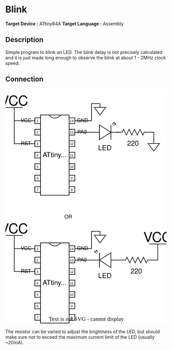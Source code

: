 # Blink
**Target Device :** ATtiny84A
**Target Language :** Assembly

## Description
Simple program to blink an LED. The blink delay is not precisely calculated and it is just made long enough to observe the blink at about 1 - 2MHz clock speed.

## Connection
![Circuit Diagram](circuit_diagram.svg)

The resistor can be varied to adjust the brightness of the LED, but should make sure not to exceed the maximum current limit of the LED (usually ~20mA).
